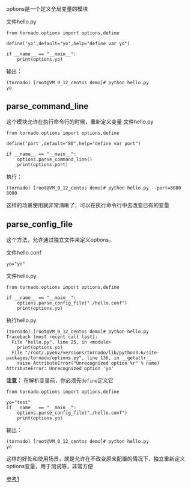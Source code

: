 options是一个定义全局变量的模块

文件hello.py
```
from tornado.options import options,define

define('yo',default="yo",help="define var yo")

if __name__ == "__main__":
	print(options.yo)
```
输出：
```
(tornado) [root@VM_0_12_centos demo]# python hello.py
yo
```

## parse_command_line
这个模块允许在执行命令行的时候，重新定义变量
文件hello.py
```
from tornado.options import options,define

define('port',default="80",help="define var port")

if __name__ == "__main__":
    options.parse_command_line()
	print(options.port)
```

执行：
```
(tornado) [root@VM_0_12_centos demo]# python hello.py --port=8080
8080
```

这样的场景使用就非常清晰了，可以在执行命令行中去改变已有的变量

## parse_config_file
这个方法，允许通过独立文件来定义options。

文件hello.conf
```
yo="yo"
```

文件hello.py
```
from tornado.options import options,define

if __name__ == "__main__":
	options.parse_config_file("./hello.conf")
	print(options.yo)
```

执行hello.py
```
(tornado) [root@VM_0_12_centos demo]# python hello.py
Traceback (most recent call last):
  File "hello.py", line 25, in <module>
    print(options.yo)
  File "/root/.pyenv/versions/tornado/lib/python3.6/site-packages/tornado/options.py", line 136, in __getattr__
    raise AttributeError("Unrecognized option %r" % name)
AttributeError: Unrecognized option 'yo'
```

**注意：** 在解析变量前，你必须先`define`定义它

```[hello.py]
from tornado.options import options,define

yo="test"
if __name__ == "__main__":
	options.parse_config_file("./hello.conf")
	print(options.yo)
```
输出：
```
(tornado) [root@VM_0_12_centos demo]# python hello.py
yo
```

这样的好处和使用场景，就是允许在不改变原来配置的情况下，独立重新定义options变量，用于测试等，非常方便

[参考1](https://stackoverflow.com/questions/26801231/tornado-parse-config-file-not-working#)